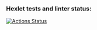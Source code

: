 ### Hexlet tests and linter status:
[![Actions Status](https://github.com/ibenderina/frontend-project-lvl1/workflows/hexlet-check/badge.svg)](https://github.com/ibenderina/frontend-project-lvl1/actions)
